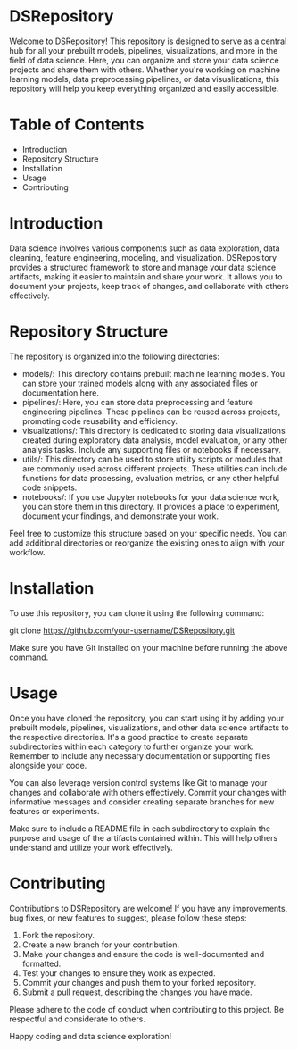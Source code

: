# DSRepository
Welcome to DSRepository! This repository is designed to serve as a central hub for all your prebuilt models, pipelines, visualizations, and more in the field of data science. Here, you can organize and store your data science projects and share them with others. Whether you're working on machine learning models, data preprocessing pipelines, or data visualizations, this repository will help you keep everything organized and easily accessible.

# Table of Contents
- Introduction
- Repository Structure
- Installation
- Usage
- Contributing

# Introduction
Data science involves various components such as data exploration, data cleaning, feature engineering, modeling, and visualization. DSRepository provides a structured framework to store and manage your data science artifacts, making it easier to maintain and share your work. It allows you to document your projects, keep track of changes, and collaborate with others effectively.

# Repository Structure
The repository is organized into the following directories:

- models/: This directory contains prebuilt machine learning models. You can store your trained models along with any associated files or documentation here.
- pipelines/: Here, you can store data preprocessing and feature engineering pipelines. These pipelines can be reused across projects, promoting code reusability and efficiency.
- visualizations/: This directory is dedicated to storing data visualizations created during exploratory data analysis, model evaluation, or any other analysis tasks. Include any supporting files or notebooks if necessary.
- utils/: This directory can be used to store utility scripts or modules that are commonly used across different projects. These utilities can include functions for data processing, evaluation metrics, or any other helpful code snippets.
- notebooks/: If you use Jupyter notebooks for your data science work, you can store them in this directory. It provides a place to experiment, document your findings, and demonstrate your work.

Feel free to customize this structure based on your specific needs. You can add additional directories or reorganize the existing ones to align with your workflow.

# Installation
To use this repository, you can clone it using the following command:

git clone https://github.com/your-username/DSRepository.git

Make sure you have Git installed on your machine before running the above command.

# Usage
Once you have cloned the repository, you can start using it by adding your prebuilt models, pipelines, visualizations, and other data science artifacts to the respective directories. It's a good practice to create separate subdirectories within each category to further organize your work. Remember to include any necessary documentation or supporting files alongside your code.

You can also leverage version control systems like Git to manage your changes and collaborate with others effectively. Commit your changes with informative messages and consider creating separate branches for new features or experiments.

Make sure to include a README file in each subdirectory to explain the purpose and usage of the artifacts contained within. This will help others understand and utilize your work effectively.

# Contributing
Contributions to DSRepository are welcome! If you have any improvements, bug fixes, or new features to suggest, please follow these steps:

1. Fork the repository.
2. Create a new branch for your contribution.
3. Make your changes and ensure the code is well-documented and formatted.
4. Test your changes to ensure they work as expected.
5. Commit your changes and push them to your forked repository.
6. Submit a pull request, describing the changes you have made.

Please adhere to the code of conduct when contributing to this project. Be respectful and considerate to others.

Happy coding and data science exploration!
